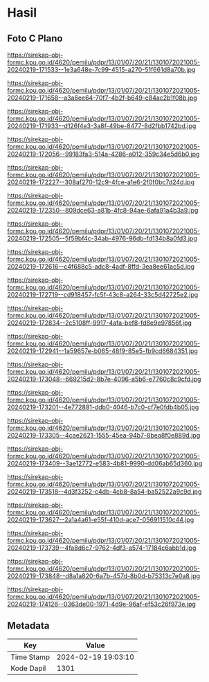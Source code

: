 # Hasil

## Foto C Plano

https://sirekap-obj-formc.kpu.go.id/4620/pemilu/pdpr/13/01/07/20/21/1301072021005-20240219-171533--1e3a648e-7c99-4515-a270-51f661d8a70b.jpg

https://sirekap-obj-formc.kpu.go.id/4620/pemilu/pdpr/13/01/07/20/21/1301072021005-20240219-171658--a3a6ee64-70f7-4b2f-b649-c84ac2b1f08b.jpg

https://sirekap-obj-formc.kpu.go.id/4620/pemilu/pdpr/13/01/07/20/21/1301072021005-20240219-171933--d126f4e3-3a8f-49be-8477-8d2fbb1742bd.jpg

https://sirekap-obj-formc.kpu.go.id/4620/pemilu/pdpr/13/01/07/20/21/1301072021005-20240219-172056--99183fa3-514a-4286-a012-359c34e5d6b0.jpg

https://sirekap-obj-formc.kpu.go.id/4620/pemilu/pdpr/13/01/07/20/21/1301072021005-20240219-172227--308af270-12c9-4fce-a1e6-2f0f0bc7d24d.jpg

https://sirekap-obj-formc.kpu.go.id/4620/pemilu/pdpr/13/01/07/20/21/1301072021005-20240219-172350--809dce63-a81b-4fc8-94ae-6afa91a4b3a9.jpg

https://sirekap-obj-formc.kpu.go.id/4620/pemilu/pdpr/13/01/07/20/21/1301072021005-20240219-172505--5f59bf4c-34ab-4976-96db-fd134b8a0fd3.jpg

https://sirekap-obj-formc.kpu.go.id/4620/pemilu/pdpr/13/01/07/20/21/1301072021005-20240219-172616--c4f688c5-adc8-4adf-8ffd-3ea8ee61ac5d.jpg

https://sirekap-obj-formc.kpu.go.id/4620/pemilu/pdpr/13/01/07/20/21/1301072021005-20240219-172719--cd918457-fc5f-43c8-a264-33c5d42725e2.jpg

https://sirekap-obj-formc.kpu.go.id/4620/pemilu/pdpr/13/01/07/20/21/1301072021005-20240219-172834--2c5108ff-9917-4afa-bef8-fd8e9e97856f.jpg

https://sirekap-obj-formc.kpu.go.id/4620/pemilu/pdpr/13/01/07/20/21/1301072021005-20240219-172941--1a59657e-b065-48f9-85e5-fb9cd6684351.jpg

https://sirekap-obj-formc.kpu.go.id/4620/pemilu/pdpr/13/01/07/20/21/1301072021005-20240219-173048--669215d2-8b7e-4096-a5b6-e7760c8c9cfd.jpg

https://sirekap-obj-formc.kpu.go.id/4620/pemilu/pdpr/13/01/07/20/21/1301072021005-20240219-173201--4e772881-ddb0-4046-b7c0-cf7e0fdb4b05.jpg

https://sirekap-obj-formc.kpu.go.id/4620/pemilu/pdpr/13/01/07/20/21/1301072021005-20240219-173305--4cae2621-1555-45ea-94b7-8bea8f0e889d.jpg

https://sirekap-obj-formc.kpu.go.id/4620/pemilu/pdpr/13/01/07/20/21/1301072021005-20240219-173409--3ae12772-e583-4b81-9990-dd06ab65d360.jpg

https://sirekap-obj-formc.kpu.go.id/4620/pemilu/pdpr/13/01/07/20/21/1301072021005-20240219-173518--4d3f3252-c4db-4cb8-8a54-ba52522a9c9d.jpg

https://sirekap-obj-formc.kpu.go.id/4620/pemilu/pdpr/13/01/07/20/21/1301072021005-20240219-173627--2a1a4a61-e55f-410d-ace7-056911510c44.jpg

https://sirekap-obj-formc.kpu.go.id/4620/pemilu/pdpr/13/01/07/20/21/1301072021005-20240219-173739--4fa8d6c7-9762-4df3-a574-17184c6abb1d.jpg

https://sirekap-obj-formc.kpu.go.id/4620/pemilu/pdpr/13/01/07/20/21/1301072021005-20240219-173848--d8a1a820-6a7b-457d-8b0d-b75313c7e0a8.jpg

https://sirekap-obj-formc.kpu.go.id/4620/pemilu/pdpr/13/01/07/20/21/1301072021005-20240219-174126--0363de00-1971-4d9e-96af-ef53c26f973e.jpg


## Metadata

| Key        | Value               |
| ---------- | ------------------- |
| Time Stamp | 2024-02-19 19:03:10 |
| Kode Dapil | 1301                |



